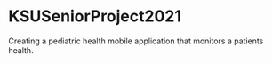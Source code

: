 # KSUSeniorProject2021
Creating a pediatric health mobile application that monitors a patients health. 
